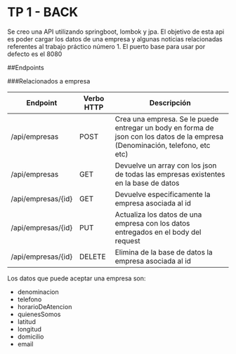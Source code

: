 # TP 1 - BACK 

Se creo una API utilizando springboot, lombok y jpa. El objetivo de esta api es poder cargar los datos de una empresa y algunas noticias relacionadas referentes al trabajo práctico número 1. El puerto base para usar por defecto es el 8080

##Endpoints

###Relacionados a empresa

| Endpoint   | Verbo HTTP | Descripción |
| ------ | ------ | ------ |
| /api/empresas | POST | Crea una empresa. Se le puede entregar un body en forma de json con los datos de la empresa (Denominación, telefono, etc etc) |
| /api/empresas | GET  | Devuelve un array con los json de todas las empresas existentes en la base de datos|
| /api/empresas/{id} | GET | Devuelve especificamente la empresa asociada al id|
| /api/empresas/{id} | PUT | Actualiza los datos de una empresa con los datos entregados en el body del request |
| /api/empresas/{id} | DELETE | Elimina de la base de datos la empresa asociada al id|

Los datos que puede aceptar una empresa son:
- denominacion
- telefono
- horarioDeAtencion
- quienesSomos
- latitud
- longitud
- domicilio
- email

